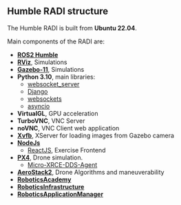 ## Humble RADI structure

The Humble RADI is built from **Ubuntu 22.04**.

Main components of the RADI are:

- [**ROS2 Humble**](https://docs.ros.org/en/humble/index.html) 
- [**RViz**](https://github.com/ros2/rviz), Simulations
- [**Gazebo-11**](http://gazebosim.org/), Simulations
- **Python 3.10**, main libraries:
    - [websocket_server](https://pypi.org/project/websocket-server/)
    - [Django](https://docs.djangoproject.com/en/4.2/releases/4.1/)
    - [websockets](https://pypi.org/project/websockets/)
    - [asyncio](https://pypi.org/project/asyncio/)
- **VirtualGL**, GPU acceleration
- **TurboVNC**, VNC Server
- **noVNC**, VNC Client web application 
- [**Xvfb**](https://www.x.org/releases/X11R7.6/doc/man/man1/Xvfb.1.xhtml), XServer for loading images from Gazebo camera
- [**NodeJs**](https://nodejs.org/en/docs)
	- [ReactJS](https://react.dev/learn), Exercise Frontend
- [**PX4**](https://github.com/PX4/PX4-Autopilot), Drone simulation.
    - [Micro-XRCE-DDS-Agent](https://github.com/eProsima/Micro-XRCE-DDS-Agent.git)
- [**AeroStack2**](https://aerostack2.github.io/), Drone Algorithms and maneuverability
- [**RoboticsAcademy**](https://github.com/JdeRobot/RoboticsAcademy)
- [**RoboticsInfrastructure**](https://github.com/JdeRobot/RoboticsInfrastructure)
- [**RoboticsApplicationManager**](https://github.com/JdeRobot/RoboticsApplicationManager)
